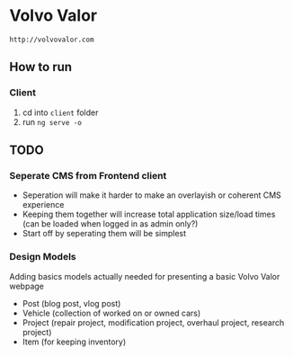 # Volvo Valor

`http://volvovalor.com`

## How to run

### Client

1. cd into `client` folder
2. run `ng serve -o`

## TODO

### Seperate CMS from Frontend client

- Seperation will make it harder to make an overlayish or coherent CMS experience
- Keeping them together will increase total application size/load times (can be loaded when logged in as admin only?)
- Start off by seperating them will be simplest

### Design Models

Adding basics models actually needed for presenting a basic Volvo Valor webpage

- Post (blog post, vlog post)
- Vehicle (collection of worked on or owned cars)
- Project (repair project, modification project, overhaul project, research project)
- Item (for keeping inventory)